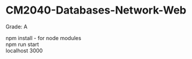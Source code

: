 # CM2040-Databases-Network-Web

Grade: A

npm install - for node modules <br>
npm run start <br>
localhost 3000
